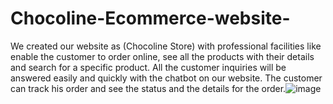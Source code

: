 # Chocoline-Ecommerce-website-

We created our website as (Chocoline Store) with professional facilities like enable the customer to order online, see all the products with their details and search for a specific product. All the customer inquiries will be answered easily and quickly with the chatbot on our website. The customer can track his order and see the status and the details for the order.![image](https://user-images.githubusercontent.com/83070571/188205393-5489436e-d13d-4ce0-814c-b40b09b3c145.png)
